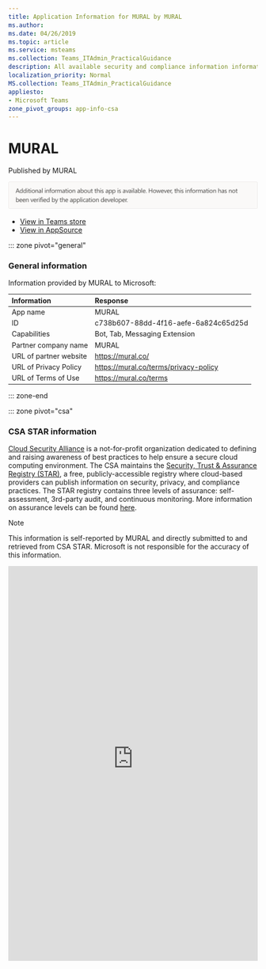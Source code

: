 ```yaml
---
title: Application Information for MURAL by MURAL
ms.author: 
ms.date: 04/26/2019
ms.topic: article
ms.service: msteams
ms.collection: Teams_ITAdmin_PracticalGuidance
description: All available security and compliance information information for MURAL, its data handling policies, its Microsoft Cloud App Security app catalog information, and security/compliance information in the CSA STAR registry.
localization_priority: Normal
MS.collection: Teams_ITAdmin_PracticalGuidance
appliesto:
- Microsoft Teams
zone_pivot_groups: app-info-csa
---
```

# MURAL

Published by MURAL

![Non-attested image](./images/unattested.png)

* <a href="https://teams.microsoft.com/l/app/c738b607-88dd-4f16-aefe-6a824c65d25d" target="_blank">View in Teams store</a>
* <a href="https://appsource.microsoft.com/en-us/product/office/WA104381626" target="_blank">View in AppSource</a>

::: zone pivot="general"

### General information

Information provided by MURAL to Microsoft:

| **Information** | **Response** |
|:----------------|:-------------|
| App name | MURAL |
| ID | c738b607-88dd-4f16-aefe-6a824c65d25d |
| Capabilities | Bot, Tab, Messaging Extension |
| Partner company name | MURAL |
| URL of partner website | <https://mural.co/> |
| URL of Privacy Policy | <https://mural.co/terms/privacy-policy> |
| URL of Terms of Use | <https://mural.co/terms> |

::: zone-end



::: zone pivot="csa"

### CSA STAR information

[Cloud Security Alliance](https://cloudsecurityalliance.org/about/) is a not-for-profit organization dedicated to defining and raising awareness of best practices to help ensure a secure cloud computing environment. The CSA maintains the [Security, Trust & Assurance Registry (STAR)](https://cloudsecurityalliance.org/star/), a free, publicly-accessible registry where cloud-based providers can publish information on security, privacy, and compliance practices. The STAR registry contains three levels of assurance: self-assessment, 3rd-party audit, and continuous monitoring. More information on assurance levels can be found [here](https://cloudsecurityalliance.org/star/#_overview).

> [!NOTE]
> This information is self-reported by MURAL and directly submitted to and retrieved from CSA STAR. Microsoft is not responsible for the accuracy of this information.

<iframe height='798' scrolling='yes' title='Microsoft Teams App Information: CSA STAR' src='https://66eac45ba2a0418f9cfa290fcad4072b.codepen.website/#/details/385/MURAL' frameborder='no' style='width: 100%;'>

::: zone-end
